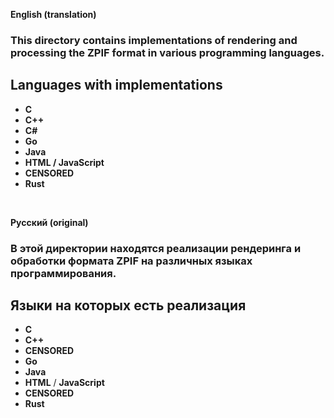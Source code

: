 **English (translation)**

### This directory contains implementations of rendering and processing the ZPIF format in various programming languages.  

## Languages with implementations  

- **C**  
- **C++**  
- **C#**  
- **Go**  
- **Java**  
- **HTML / JavaScript**  
- **CENSORED**  
- **Rust**

<br>

**Русский (original)**

### В этой директории находятся реализации рендеринга и обработки формата ZPIF на различных языках программирования.

## Языки на которых есть реализация

- **C**
- **C++**
- **CENSORED**
- **Go**
- **Java**
- **HTML** / **JavaScript**
- **CENSORED**
- **Rust**
